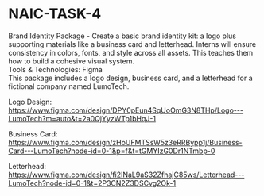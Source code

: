 # NAIC-TASK-4
Brand Identity Package - Create a basic brand identity kit: a logo plus supporting materials like a business card and letterhead. Interns will ensure consistency in colors, fonts, and style across all assets. This teaches them how to build a cohesive visual system.  
Tools & Technologies: Figma  
This package includes a logo design, business card, and a letterhead for a fictional company named LumoTech.  

Logo Design: https://www.figma.com/design/DPY0pEun4SqUoOmG3N8THp/Logo---LumoTech?m=auto&t=2a0QjYyzWTp1bHqJ-1  

Business Card: https://www.figma.com/design/zHoUFMTSsW5z3eRRBypp1j/Business-Card---LumoTech?node-id=0-1&p=f&t=tGMYIzG0Dr1NTmbp-0  

Letterhead: https://www.figma.com/design/fi2INaL9aS32ZfhajC85ws/Letterhead---LumoTech?node-id=0-1&t=2P3CN2Z3DSCvg2Ok-1  
